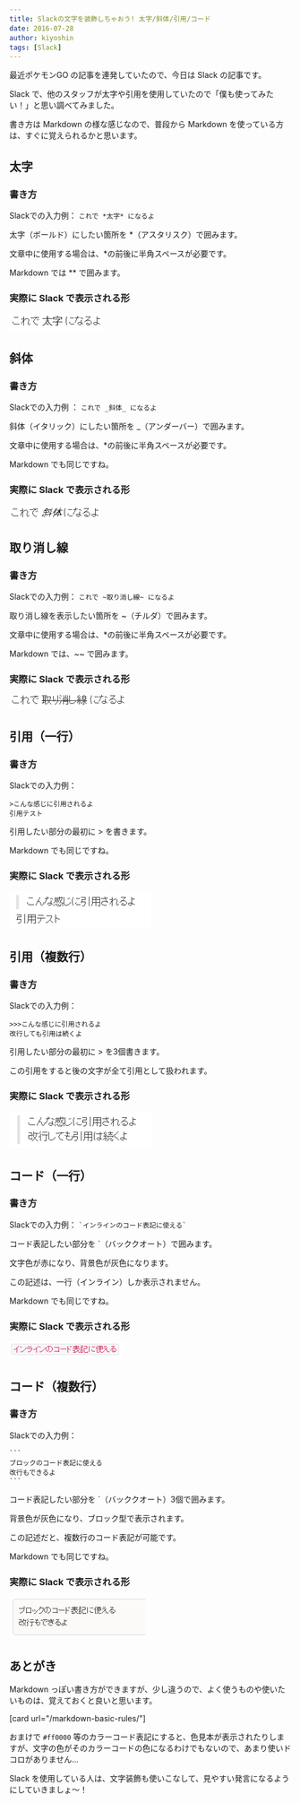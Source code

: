 ```yaml
---
title: Slackの文字を装飾しちゃおう! 太字/斜体/引用/コード
date: 2016-07-28
author: kiyoshin
tags: [Slack]
---
```


最近ポケモンGO の記事を連発していたので、今日は Slack の記事です。

Slack で、他のスタッフが太字や引用を使用していたので「僕も使ってみたい！」と思い調べてみました。

書き方は Markdown の様な感じなので、普段から Markdown を使っている方は、すぐに覚えられるかと思います。

## 太字
### 書き方
Slackでの入力例： `これで *太字* になるよ`

太字（ボールド）にしたい箇所を *（アスタリスク）で囲みます。

文章中に使用する場合は、*の前後に半角スペースが必要です。

Markdown では ** で囲みます。
### 実際に Slack で表示される形
![太字](images/slack-text-decoration-1.png)

## 斜体
### 書き方
Slackでの入力例 ： `これで _斜体_ になるよ`

斜体（イタリック）にしたい箇所を _（アンダーバー）で囲みます。

文章中に使用する場合は、*の前後に半角スペースが必要です。

Markdown でも同じですね。
### 実際に Slack で表示される形
![斜体](images/slack-text-decoration-2.png)

## 取り消し線
### 書き方
Slackでの入力例： `これで ~取り消し線~ になるよ`

取り消し線を表示したい箇所を ~（チルダ）で囲みます。

文章中に使用する場合は、*の前後に半角スペースが必要です。

Markdown では、~~ で囲みます。
### 実際に Slack で表示される形
![取り消し線](images/slack-text-decoration-3.png)

## 引用（一行）
### 書き方
Slackでの入力例： 
```
>こんな感じに引用されるよ
引用テスト
```
引用したい部分の最初に > を書きます。

Markdown でも同じですね。
### 実際に Slack で表示される形
![一行引用](images/slack-text-decoration-4.png)

## 引用（複数行）
### 書き方
Slackでの入力例： 
```
>>>こんな感じに引用されるよ
改行しても引用は続くよ
```

引用したい部分の最初に > を3個書きます。

この引用をすると後の文字が全て引用として扱われます。

### 実際に Slack で表示される形
![複数行引用](images/slack-text-decoration-5.png)

## コード（一行）
### 書き方
Slackでの入力例： `` `インラインのコード表記に使える` ``

コード表記したい部分を `（バッククオート）で囲みます。

文字色が赤になり、背景色が灰色になります。

この記述は、一行（インライン）しか表示されません。

Markdown でも同じですね。
### 実際に Slack で表示される形
![インラインコード](images/slack-text-decoration-6.png)

## コード（複数行）
### 書き方
Slackでの入力例： 
````
```
ブロックのコード表記に使える
改行もできるよ
```
````

コード表記したい部分を `（バッククオート）3個で囲みます。

背景色が灰色になり、ブロック型で表示されます。

この記述だと、複数行のコード表記が可能です。

Markdown でも同じですね。
### 実際に Slack で表示される形
![インラインコード](images/slack-text-decoration-7.png)

## あとがき
Markdown っぽい書き方ができますが、少し違うので、よく使うものや使いたいものは、覚えておくと良いと思います。

[card url="/markdown-basic-rules/"]

おまけで `#ff0000` 等のカラーコード表記にすると、色見本が表示されたりしますが、文字の色がそのカラーコードの色になるわけでもないので、あまり使いドコロがありません…

Slack を使用している人は、文字装飾も使いこなして、見やすい発言になるようにしていきましょ～！
